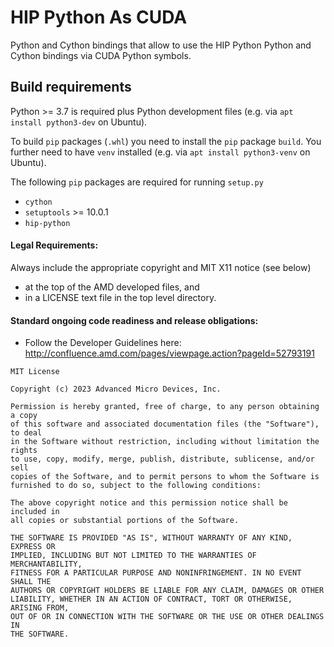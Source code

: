 # HIP Python As CUDA

Python and Cython bindings that allow to use the HIP Python Python and 
Cython bindings via CUDA Python symbols.

## Build requirements

Python >= 3.7 is required plus Python development files (e.g. via ``apt install python3-dev`` on Ubuntu).

To build ``pip`` packages (``.whl``) you need to install the ``pip`` package ``build``.
You further need to have `venv` installed (e.g. via ``apt install python3-venv`` on Ubuntu).

The following ``pip`` packages are required for running ``setup.py``

* ``cython``
* ``setuptools`` >= 10.0.1
* ``hip-python``

#### Legal Requirements:

Always include the appropriate copyright and MIT X11 notice (see below)
* at the top of the AMD developed files, and
* in a LICENSE text file in the top level directory.

#### Standard ongoing code readiness and release obligations:

* Follow the Developer Guidelines here: http://confluence.amd.com/pages/viewpage.action?pageId=52793191

```
MIT License
 
Copyright (c) 2023 Advanced Micro Devices, Inc.
 
Permission is hereby granted, free of charge, to any person obtaining a copy
of this software and associated documentation files (the "Software"), to deal
in the Software without restriction, including without limitation the rights
to use, copy, modify, merge, publish, distribute, sublicense, and/or sell
copies of the Software, and to permit persons to whom the Software is
furnished to do so, subject to the following conditions:
 
The above copyright notice and this permission notice shall be included in
all copies or substantial portions of the Software.
 
THE SOFTWARE IS PROVIDED "AS IS", WITHOUT WARRANTY OF ANY KIND, EXPRESS OR
IMPLIED, INCLUDING BUT NOT LIMITED TO THE WARRANTIES OF MERCHANTABILITY,
FITNESS FOR A PARTICULAR PURPOSE AND NONINFRINGEMENT. IN NO EVENT SHALL THE
AUTHORS OR COPYRIGHT HOLDERS BE LIABLE FOR ANY CLAIM, DAMAGES OR OTHER
LIABILITY, WHETHER IN AN ACTION OF CONTRACT, TORT OR OTHERWISE, ARISING FROM,
OUT OF OR IN CONNECTION WITH THE SOFTWARE OR THE USE OR OTHER DEALINGS IN
THE SOFTWARE.
```
